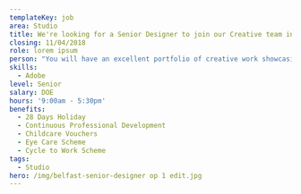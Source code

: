 ```yaml
---
templateKey: job
area: Studio
title: We're looking for a Senior Designer to join our Creative team in Belfast.
closing: 11/04/2018
role: lorem ipsum
person: "You will have an excellent portfolio of creative work showcasing various skills including the highest levels of design, branding, typography, typesetting and strategic thinking. As well as having superb Mac skills in Adobe InDesign, Illustrator and Photoshop. You will be currently working and delivering in a fast-paced agency with tight deadlines. \r\n\nYou will be passionate about everything to do with Advertising and Design, as well as having excellent communication skills and experience of working with clients directly as well leading on design briefs, pitches and art directing photoshoots.\r\n\nDigital design experience would be an added feather in your cap and very much desirable but not essential. Your attention to detail will be second to none."
skills:
  - Adobe
level: Senior
salary: DOE
hours: '9:00am - 5:30pm'
benefits:
  - 28 Days Holiday
  - Continuous Professional Development
  - Childcare Vouchers
  - Eye Care Scheme
  - Cycle to Work Scheme
tags:
  - Studio
hero: /img/belfast-senior-designer op 1 edit.jpg
---
```


